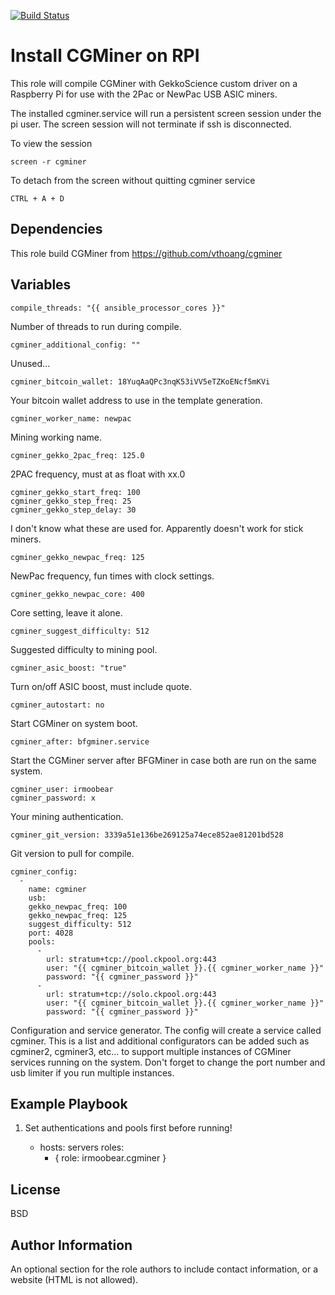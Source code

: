 [![Build Status](https://travis-ci.com/IRMooBear/ansible.cgminer.svg?branch=master)](https://travis-ci.com/IRMooBear/ansible.cgminer)

Install CGMiner on RPI
=========

This role will compile CGMiner with GekkoScience custom driver on a Raspberry Pi for use with the 2Pac or NewPac USB ASIC miners.

The installed cgminer.service will run a persistent screen session under the pi user.  The screen session will not terminate if ssh is disconnected.

To view the session
```
screen -r cgminer
```
To detach from the screen without quitting cgminer service
```
CTRL + A + D
```

Dependencies
----------------
This role build CGMiner from https://github.com/vthoang/cgminer 

Variables
----------------
    compile_threads: "{{ ansible_processor_cores }}"
    
Number of threads to run during compile.    
    
    cgminer_additional_config: ""
    
Unused...
    
    cgminer_bitcoin_wallet: 18YuqAaQPc3nqK53iVV5eTZKoENcf5mKVi
    
Your bitcoin wallet address to use in the template generation.
    
    cgminer_worker_name: newpac
    
Mining working name.
    
    cgminer_gekko_2pac_freq: 125.0
    
2PAC frequency, must at as float with xx.0
    
    cgminer_gekko_start_freq: 100   
    cgminer_gekko_step_freq: 25
    cgminer_gekko_step_delay: 30
    
I don't know what these are used for.  Apparently doesn't work for stick miners.  
  
    cgminer_gekko_newpac_freq: 125
    
NewPac frequency, fun times with clock settings.
    
    cgminer_gekko_newpac_core: 400
    
Core setting, leave it alone.
    
    cgminer_suggest_difficulty: 512
    
Suggested difficulty to mining pool.
    
    cgminer_asic_boost: "true"
    
Turn on/off ASIC boost, must include quote.
    
    cgminer_autostart: no
    
Start CGMiner on system boot.

    cgminer_after: bfgminer.service
 
Start the CGMiner server after BFGMiner in case both are run on the same system.
    
    cgminer_user: irmoobear
    cgminer_password: x
    
Your mining authentication.
    
    cgminer_git_version: 3339a51e136be269125a74ece852ae81201bd528
        
Git version to pull for compile.    
    
    cgminer_config:
      -
        name: cgminer
        usb:
        gekko_newpac_freq: 100
        gekko_newpac_freq: 125
        suggest_difficulty: 512
        port: 4028
        pools:
          -
            url: stratum+tcp://pool.ckpool.org:443
            user: "{{ cgminer_bitcoin_wallet }}.{{ cgminer_worker_name }}"
            password: "{{ cgminer_password }}"
          -
            url: stratum+tcp://solo.ckpool.org:443
            user: "{{ cgminer_bitcoin_wallet }}.{{ cgminer_worker_name }}"
            password: "{{ cgminer_password }}"

Configuration and service generator.  The config will create a service called cgminer.
This is a list and additional configurators can be added such as cgminer2, cgminer3, etc... to support multiple
instances of CGMiner services running on the system.  Don't forget to change the port number and usb limiter if you
run multiple instances.

Example Playbook
----------------
1. Set authentications and pools first before running!


    - hosts: servers
      roles:
         - { role: irmoobear.cgminer }

License
-------

BSD

Author Information
------------------

An optional section for the role authors to include contact information, or a website (HTML is not allowed).
